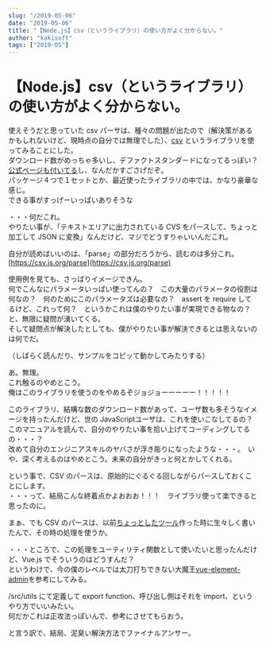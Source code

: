 ```yaml
---
slug: "/2019-05-06"
date: "2019-05-06"
title: "【Node.js】csv（というライブラリ）の使い方がよく分からない。"
author: "kakisoft"
tags: ["2019-05"]
---
```

# 【Node.js】csv（というライブラリ）の使い方がよく分からない。

使えそうだと思っていた csv パーサは、種々の問題が出たので（解決策があるかもしれないけど、現時点の自分では無理でした）、[csv](https://www.npmjs.com/package/csv) というライブラリを使ってみることにした。  
ダウンロード数がめっちゃ多いし、デファクトスタンダードになってるっぽい？　[公式ページも付いてる](https://csv.js.org/)し、なんだかすごさげだぞ。  
パッケージ４つで１セットとか、最近使ったライブラリの中では、かなり豪華な感じ。  
できる事がすっげーいっぱいありそうな  

・・・何だこれ。  
やりたい事が、「テキストエリアに出力されている CVS をパースして、ちょっと加工して JSON に変換」なんだけど、マジでどうすりゃいいんだこれ。  

自分が読めばいいのは、「parse」の部分だろうから、読むのは多分これ。  
[https://csv.js.org/parse](https://csv.js.org/parse)  


使用例を見ても、さっぱりイメージできん。  
何でこんなにパラメータいっぱい使ってんの？　この大量のパラメータの役割は何なの？　何のためにこのパラメータズは必要なの？　assert を require してるけど、これって何？　というかこれは僕のやりたい事が実現できる物なの？  
と、無限に疑問が湧いてくる。  
そして疑問点が解決したとしても、僕がやりたい事が解決できるとは思えないのは何でだ。  

（しばらく読んだり、サンプルをコピッて動かしてみたりする） 

あ。無理。  
これ触るのやめとこう。  
俺はこのライブラリを使うのをやめるぞジョジョーーーーー！！！！！  

このライブラリ、結構な数のダウンロード数があって、ユーザ数も多そうなイメージを持ったんだけど、世の JavaScriptユーザは、これを使いこなしてるの？  
このマニュアルを読んで、自分のやりたい事を拾い上げてコーディングしてるの・・・？　  
改めて自分のエンジニアスキルのヤバさが浮き彫りになったような・・・。　いや、深く考えるのはやめとこう。未来の自分がきっと何とかしてくれる。  

という事で、CSV のパースは、原始的にぐるぐる回しながらパースしておくことにします。  
・・・って、結局こんな終着点かよおおお！！！　ライブラリ使って楽できると思ったのに。  

まぁ、でも CSV のパースは、以前[ちょっとしたツール](https://github.com/kakisoft/MyTrivialTools)作った時に生々しく書いたんで、その時の処理を使うか。  

・・・ところで、この処理をユーティリティ関数として使いたいと思ったんだけど、Vue.js でそういうのはどうすんだ？  
というわけで、今の僕のレベルでは太刀打ちできない大魔王[vue-element-admin](https://github.com/PanJiaChen/vue-element-admin
)を参考にしてみる。  

/src/utils にて定義して export function、呼び出し側はそれを import、というやり方でいいみたい。  
何だかこれは正攻法っぽいんで、参考にさせてもらおう。  

と言う訳で、結局、泥臭い解決方法でファイナルアンサー。  

